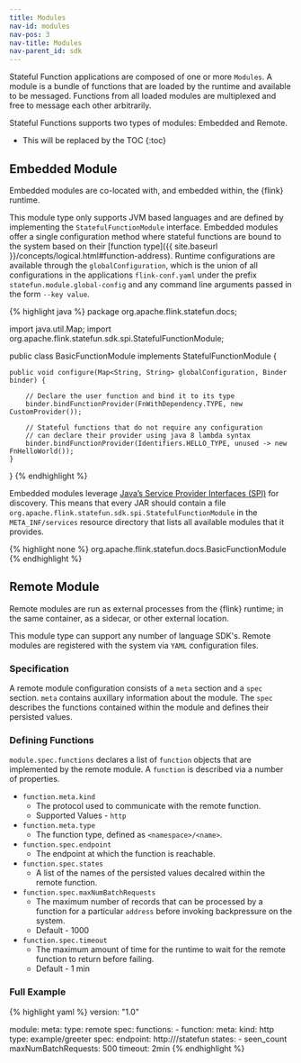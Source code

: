 ```yaml
---
title: Modules 
nav-id: modules
nav-pos: 3
nav-title: Modules
nav-parent_id: sdk
---
```

<!--
Licensed to the Apache Software Foundation (ASF) under one
or more contributor license agreements.  See the NOTICE file
distributed with this work for additional information
regarding copyright ownership.  The ASF licenses this file
to you under the Apache License, Version 2.0 (the
"License"); you may not use this file except in compliance
with the License.  You may obtain a copy of the License at

  http://www.apache.org/licenses/LICENSE-2.0

Unless required by applicable law or agreed to in writing,
software distributed under the License is distributed on an
"AS IS" BASIS, WITHOUT WARRANTIES OR CONDITIONS OF ANY
KIND, either express or implied.  See the License for the
specific language governing permissions and limitations
under the License.
-->

Stateful Function applications are composed of one or more ``Modules``.
A module is a bundle of functions that are loaded by the runtime and available to be messaged.
Functions from all loaded modules are multiplexed and free to message each other arbitrarily.

Stateful Functions supports two types of modules: Embedded and Remote.

* This will be replaced by the TOC
{:toc}

## Embedded Module

Embedded modules are co-located with, and embedded within, the {flink} runtime.

This module type only supports JVM based languages and are defined by implementing the ``StatefulFunctionModule`` interface.
Embedded modules offer a single configuration method where stateful functions are bound to the system based on their [function type]({{ site.baseurl }}/concepts/logical.html#function-address).
Runtime configurations are available through the ``globalConfiguration``, which is the union of all configurations in the applications ``flink-conf.yaml`` under the prefix ``statefun.module.global-config`` and any command line arguments passed in the form ``--key value``.

{% highlight java %}
package org.apache.flink.statefun.docs;

import java.util.Map;
import org.apache.flink.statefun.sdk.spi.StatefulFunctionModule;

public class BasicFunctionModule implements StatefulFunctionModule {

	public void configure(Map<String, String> globalConfiguration, Binder binder) {

		// Declare the user function and bind it to its type
		binder.bindFunctionProvider(FnWithDependency.TYPE, new CustomProvider());

		// Stateful functions that do not require any configuration
		// can declare their provider using java 8 lambda syntax
		binder.bindFunctionProvider(Identifiers.HELLO_TYPE, unused -> new FnHelloWorld());
	}
}
{% endhighlight %}

Embedded modules leverage [Java’s Service Provider Interfaces (SPI)](https://docs.oracle.com/javase/8/docs/api/java/util/ServiceLoader.html) for discovery.
This means that every JAR should contain a file ``org.apache.flink.statefun.sdk.spi.StatefulFunctionModule`` in the ``META_INF/services`` resource directory that lists all available modules that it provides.

{% highlight none %}
org.apache.flink.statefun.docs.BasicFunctionModule
{% endhighlight %}

## Remote Module

Remote modules are run as external processes from the {flink} runtime; in the same container, as a sidecar, or other external location.

This module type can support any number of language SDK's.
Remote modules are registered with the system via ``YAML`` configuration files.

### Specification

A remote module configuration consists of a ``meta`` section and a ``spec`` section.
``meta`` contains auxillary information about the module.
The ``spec`` describes the functions contained within the module and defines their persisted values.

### Defining Functions

``module.spec.functions`` declares a list of ``function`` objects that are implemented by the remote module.
A ``function`` is described via a number of properties.

* ``function.meta.kind``
    * The protocol used to communicate with the remote function.
    * Supported Values - ``http``
* ``function.meta.type``
    * The function type, defined as ``<namespace>/<name>``.
* ``function.spec.endpoint``
    * The endpoint at which the function is reachable.
* ``function.spec.states``
    * A list of the names of the persisted values decalred within the remote function.
* ``function.spec.maxNumBatchRequests``
    * The maximum number of records that can be processed by a function for a particular ``address`` before invoking backpressure on the system.
    * Default - 1000
* ``function.spec.timeout``
    * The maximum amount of time for the runtime to wait for the remote function to return before failing.
    * Default - 1 min

### Full Example

{% highlight yaml %}
version: "1.0"

module:
  meta:
    type: remote
  spec:
    functions:
      - function:
        meta:
          kind: http
          type: example/greeter
        spec:
          endpoint: http://<host-name>/statefun
          states:
            - seen_count
          maxNumBatchRequests: 500
          timeout: 2min
{% endhighlight %}
